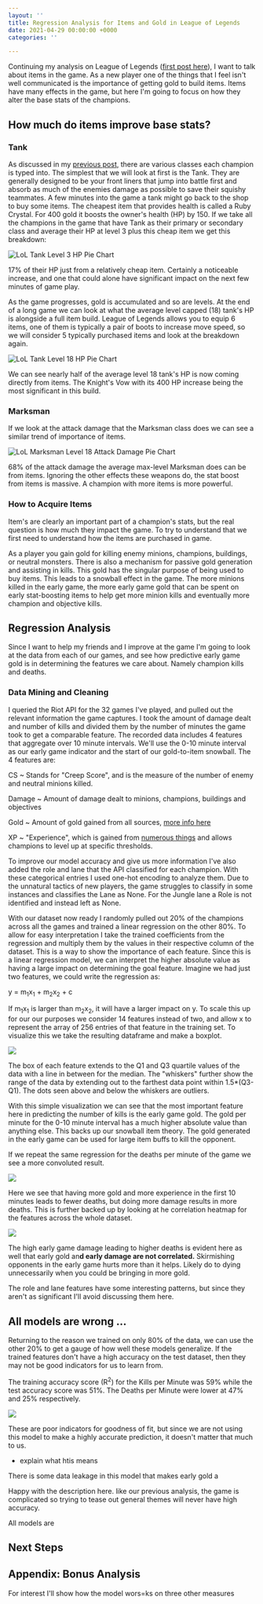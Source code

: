 ```yaml
---
layout: ''
title: Regression Analysis for Items and Gold in League of Legends
date: 2021-04-29 00:00:00 +0000
categories: ''

---
```

Continuing my analysis on League of Legends ([first post here](http://jeremywalsh.ca/2021/04/15/league-of-legends-analyzing-champion-basic-stats.html)), I want to talk about items in the game. As a new player one of the things that I feel isn't well communicated is the importance of getting gold to build items. Items have many effects in the game, but here I'm going to focus on how they alter the base stats of the champions.

## How much do items improve base stats?

### Tank

As discussed in my [previous post,](http://jeremywalsh.ca/2021/04/15/league-of-legends-analyzing-champion-basic-stats.html) there are various classes each champion is typed into. The simplest that we will look at first is the Tank. They are generally designed to be your front liners that jump into battle first and absorb as much of the enemies damage as possible to save their squishy teammates. A few minutes into the game a tank might go back to the shop to buy some items. The cheapest item that provides health is called a Ruby Crystal. For 400 gold it boosts the owner's health (HP) by 150. If we take all the champions in the game that have Tank as their primary or secondary class and average their HP at level 3 plus this cheap item we get this breakdown:

![LoL Tank Level 3 HP Pie Chart](/uploads/tank-build-level-3-hp.png "Tank Champion First Item HP Breakdown")

17% of their HP just from a relatively cheap item. Certainly a noticeable increase, and one that could alone have significant impact on the next few minutes of game play.

As the game progresses, gold is accumulated and so are levels. At the end of a long game we can look at what the average level capped (18) tank's HP is alongside a full item build. League of Legends allows you to equip 6 items, one of them is typically a pair of boots to increase move speed, so we will consider 5 typically purchased items and look at the breakdown again.

![LoL Tank Level 18 HP Pie Chart](/uploads/tank-build-level-18-hp.png "Tank Champion Level 18 HP Breakdown")

We can see nearly half of the average level 18 tank's HP is now coming directly from items. The Knight's Vow with its 400 HP increase being the most significant in this build.

### Marksman

If we look at the attack damage that the Marksman class does we can see a similar trend of importance of items.

  
![LoL Marksman Level 18 Attack Damage Pie Chart](/uploads/marksman-build-level-18.png "Marksman Champion Level 18 Attack Damage Breakdown")

68% of the attack damage the average max-level Marksman does can be from items. Ignoring the other effects these weapons do, the stat boost from items is massive. A champion with more items is more powerful.

### How to Acquire Items

Item's are clearly an important part of a champion's stats, but the real question is how much they impact the game. To try to understand that we first need to understand how the items are purchased in game.

As a player you gain gold for killing enemy minions, champions, buildings, or neutral monsters. There is also a mechanism for passive gold generation and assisting in kills. This gold has the singular purpose of being used to buy items. This leads to a snowball effect in the game. The more minions killed in the early game, the more early game gold that can be spent on early stat-boosting items to help get more minion kills and eventually more champion and objective kills.

## Regression Analysis

Since I want to help my friends and I improve at the game I'm going to look at the data from each of our games, and see how predictive early game gold is in determining the features we care about. Namely champion kills and deaths.

### Data Mining and Cleaning

I queried the Riot API for the 32 games I've played, and pulled out the relevant information the game captures. I took the amount of damage dealt and number of kills and divided them by the number of minutes the game took to get a comparable feature. The recorded data includes 4 features that aggregate over 10 minute intervals. We'll use the 0-10 minute interval as our early game indicator and the start of our gold-to-item snowball. The 4 features are:

CS \~ Stands for "Creep Score", and is the measure of the number of enemy and neutral minions killed.

Damage \~ Amount of damage dealt to minions, champions, buildings and objectives

Gold \~ Amount of gold gained from all sources, [more info here](https://leagueoflegends.fandom.com/wiki/Gold)

XP \~ "Experience", which is gained from [numerous things](https://leagueoflegends.fandom.com/wiki/Experience_(champion)) and allows champions to level up at specific thresholds.

To improve our model accuracy and give us more information I've also added the role and lane that the API classified for each champion. With these categorical entries I used one-hot encoding to analyze them. Due to the unnatural tactics of new players, the game struggles to classify in some instances and classifies the Lane as None. For the Jungle lane a Role is not identified and instead left as None.

With our dataset now ready I randomly pulled out 20% of the champions across all the games and trained a linear regression on the other 80%. To allow for easy interpretation I take the trained coefficients from the regression and multiply them by the values in their respective column of the dataset. This is a way to show the importance of each feature. Since this is a linear regression model, we can interpret the higher absolute value as having a large impact on determining the goal feature. Imagine we had just two features, we could write the regression as:

y = m<sub>1</sub>x<sub>1</sub> + m<sub>2</sub>x<sub>2</sub>  + c

If m<sub>1</sub>x<sub>1</sub> is larger than m<sub>2</sub>x<sub>2</sub>, it will have a larger impact on y. To scale this up for our our purposes we consider 14 features instead of two, and allow x to represent the array of 256 entries of that feature in the training set. To visualize this we take the resulting dataframe and make a boxplot.

![](/uploads/kills-per-minute-importance-boxplot.png)

The box of each feature extends to the Q1 and Q3 quartile values of the data with a line in between for the median. The "whiskers" further show the range of the data by extending out to the farthest data point within 1.5*(Q3-Q1). The dots seen above and below the whiskers are outliers.

With this simple visualization we can see that the most important feature here in predicting the number of kills is the early game gold. The gold per minute for the 0-10 minute interval has a much higher absolute value than anything else. This backs up our snowball item theory. The gold generated in the early game can be used for large item buffs to kill the opponent.

If we repeat the same regression for the deaths per minute of the game we see a more convoluted result.

![](/uploads/deaths-per-minute-importance-boxplot.png)

Here we see that having more gold and more experience in the first 10 minutes leads to fewer deaths, but doing more damage results in more deaths. This is further backed up by looking at he correlation heatmap for the features across the whole dataset.

![](/uploads/feature-correlation.png)

The high early game damage leading to higher deaths is evident here as well that early gold an**d early damage are not correlated.** Skirmishing opponents in the early game hurts more than it helps. Likely do to dying unnecessarily when you could be bringing in more gold.

The role and lane features have some interesting patterns, but since they aren't as significant I'll avoid discussing them here.

## All models are wrong ...

Returning to the reason we trained on only 80% of the data, we can use the other 20% to get a gauge of how well these models generalize. If the trained features don't have a high accuracy on the test dataset, then they may not be good indicators for us to learn from.

The training accuracy score (R<sup>2</sup>) for the Kills per Minute was 59% while the test accuracy score was 51%. The Deaths per Minute were lower at 47% and 25% respectively.

![](/uploads/killspredicted-vs-actual.png)

These are poor indicators for goodness of fit, but since we are not using this model to make a highly accurate prediction, it doesn't matter that much to us.

* explain what htis means

There is some data leakage in this model that makes early gold a

Happy with the description here. like our previous analysis, the game is complicated so trying to tease out general themes will never have high accuracy.

All models are

## Next Steps

## Appendix: Bonus Analysis

For interest I'll show how the model wors=ks on three other measures